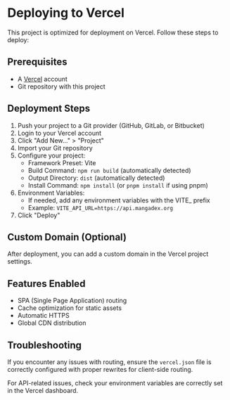 # Deploying to Vercel

This project is optimized for deployment on Vercel. Follow these steps to deploy:

## Prerequisites

- A [Vercel](https://vercel.com) account
- Git repository with this project

## Deployment Steps

1. Push your project to a Git provider (GitHub, GitLab, or Bitbucket)
2. Login to your Vercel account
3. Click "Add New..." > "Project"
4. Import your Git repository
5. Configure your project:
   - Framework Preset: Vite
   - Build Command: `npm run build` (automatically detected)
   - Output Directory: `dist` (automatically detected)
   - Install Command: `npm install` (or `pnpm install` if using pnpm)
6. Environment Variables:
   - If needed, add any environment variables with the VITE_ prefix
   - Example: `VITE_API_URL=https://api.mangadex.org`
7. Click "Deploy"

## Custom Domain (Optional)

After deployment, you can add a custom domain in the Vercel project settings.

## Features Enabled

- SPA (Single Page Application) routing
- Cache optimization for static assets
- Automatic HTTPS
- Global CDN distribution

## Troubleshooting

If you encounter any issues with routing, ensure the `vercel.json` file is correctly configured with proper rewrites for client-side routing.

For API-related issues, check your environment variables are correctly set in the Vercel dashboard. 